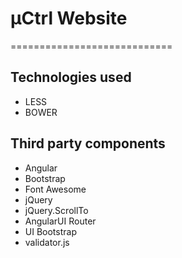# µCtrl Website
============================

## Technologies used
* LESS
* BOWER

## Third party components
* Angular
* Bootstrap
* Font Awesome
* jQuery
* jQuery.ScrollTo
* AngularUI Router
* UI Bootstrap
* validator.js